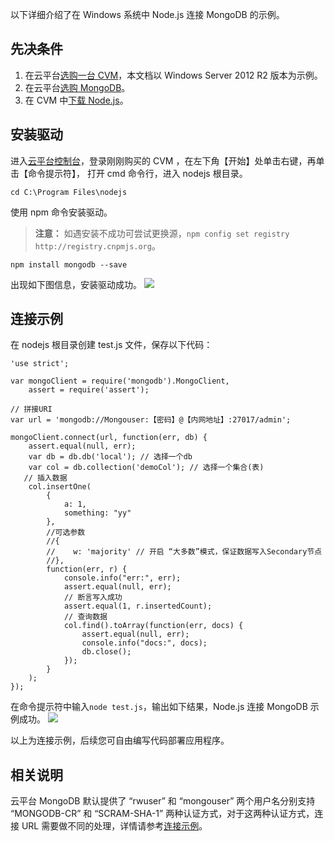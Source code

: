 以下详细介绍了在 Windows 系统中 Node.js 连接 MongoDB 的示例。
## 先决条件
1. 在云平台[选购一台 CVM](http://buy.tce.fsphere.cn/cvm)，本文档以 Windows Server 2012 R2 版本为示例。
2. 在云平台[选购 MongoDB](http://buy.tce.fsphere.cn/mongodb)。
3. 在 CVM 中[下载 Node.js](http://nodejs.org/en/download/)。

## 安装驱动
进入[云平台控制台](http://console.tcecqpoc.fsphere.cn/cvm/index)，登录刚刚购买的 CVM ，在左下角【开始】处单击右键，再单击【命令提示符】， 打开 cmd 命令行，进入 nodejs 根目录。
```
cd C:\Program Files\nodejs
```
使用 npm 命令安装驱动。
>**注意：**
>如遇安装不成功可尝试更换源，`npm config set registry http://registry.cnpmjs.org`。

```
npm install mongodb --save
```

出现如下图信息，安装驱动成功。
![](http://imgcache.tcecqpoc.fsphere.cn/image/mc.qcloudimg.com/static/img/c00a020f550ffb3afe9f2f5ee38859d4/npm.png)

## 连接示例
在 nodejs 根目录创建 test.js 文件，保存以下代码：
```
'use strict';

var mongoClient = require('mongodb').MongoClient,
    assert = require('assert');

// 拼接URI
var url = 'mongodb://Mongouser:【密码】@【内网地址】:27017/admin';

mongoClient.connect(url, function(err, db) {
    assert.equal(null, err);
    var db = db.db('local'); // 选择一个db
    var col = db.collection('demoCol'); // 选择一个集合(表)
   // 插入数据
    col.insertOne(
        {
            a: 1,
            something: "yy"
        }, 
        //可选参数
        //{
        //    w: 'majority' // 开启 “大多数”模式，保证数据写入Secondary节点
        //}, 
        function(err, r) {
            console.info("err:", err);
            assert.equal(null, err);
            // 断言写入成功
            assert.equal(1, r.insertedCount);
            // 查询数据
            col.find().toArray(function(err, docs) {
                assert.equal(null, err);
                console.info("docs:", docs);
                db.close();
            });
        }
    );
});
```
在命令提示符中输入`node test.js`，输出如下结果，Node.js 连接 MongoDB 示例成功。
![](http://imgcache.tcecqpoc.fsphere.cn/image/mc.qcloudimg.com/static/img/18779d11d3619f1fcbc7bcd8cf253fb5/image.png)

以上为连接示例，后续您可自由编写代码部署应用程序。

## 相关说明
云平台 MongoDB 默认提供了 “rwuser” 和 “mongouser” 两个用户名分别支持 “MONGODB-CR” 和 “SCRAM-SHA-1” 两种认证方式，对于这两种认证方式，连接 URL 需要做不同的处理，详情请参考[连接示例](/document/product/240/3563)。